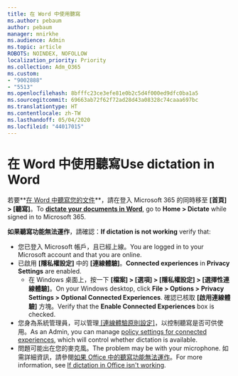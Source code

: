 ```yaml
---
title: 在 Word 中使用聽寫
ms.author: pebaum
author: pebaum
manager: mnirkhe
ms.audience: Admin
ms.topic: article
ROBOTS: NOINDEX, NOFOLLOW
localization_priority: Priority
ms.collection: Adm_O365
ms.custom:
- "9002888"
- "5513"
ms.openlocfilehash: 8bfffc23ce3efe81e0b2c5d4f000ed9dfc0ba1a5
ms.sourcegitcommit: 69663ab72f62f72ad28d43a08328c74caaa697bc
ms.translationtype: HT
ms.contentlocale: zh-TW
ms.lasthandoff: 05/04/2020
ms.locfileid: "44017015"
---
```

# <a name="use-dictation-in-word"></a><span data-ttu-id="af153-102">在 Word 中使用聽寫</span><span class="sxs-lookup"><span data-stu-id="af153-102">Use dictation in Word</span></span>

<span data-ttu-id="af153-103">若要**[在 Word 中聽寫您的文件](https://support.office.com/article/dictate-your-documents-in-word-3876e05f-3fcc-418f-b8ab-db7ce0d11d3c)**，請在登入 Microsoft 365 的同時移至 **[首頁] > [聽寫]**。</span><span class="sxs-lookup"><span data-stu-id="af153-103">To **[dictate your documents in Word](https://support.office.com/article/dictate-your-documents-in-word-3876e05f-3fcc-418f-b8ab-db7ce0d11d3c)**, go to **Home > Dictate** while signed in to Microsoft 365.</span></span>

<span data-ttu-id="af153-104">**如果聽寫功能無法運作**，請確認：</span><span class="sxs-lookup"><span data-stu-id="af153-104">**If dictation is not working** verify that:</span></span>

- <span data-ttu-id="af153-105">您已登入 Microsoft 帳戶，且已經上線。</span><span class="sxs-lookup"><span data-stu-id="af153-105">You are logged in to your Microsoft account and that you are online.</span></span>
- <span data-ttu-id="af153-106">已啟用 **[隱私權設定]** 中的 **[連線體驗]**。</span><span class="sxs-lookup"><span data-stu-id="af153-106">**Connected experiences** in **Privacy Settings** are enabled.</span></span> 
    - <span data-ttu-id="af153-107">在 Windows 桌面上，按一下 **[檔案] > [選項] > [隱私權設定] > [選擇性連線體驗]**。</span><span class="sxs-lookup"><span data-stu-id="af153-107">On your Windows desktop, click **File > Options > Privacy Settings > Optional Connected Experiences**.</span></span> <span data-ttu-id="af153-108">確認已核取 **[啟用連線體驗]** 方塊。</span><span class="sxs-lookup"><span data-stu-id="af153-108">Verify that the **Enable Connected Experiences** box is checked.</span></span>
- <span data-ttu-id="af153-109">您身為系統管理員，可以管理[ [連線體驗原則設定]](https://docs.microsoft.com/deployoffice/privacy/manage-privacy-controls#policy-settings-for-connected-experiences)，以控制聽寫是否可供使用。</span><span class="sxs-lookup"><span data-stu-id="af153-109">As an Admin, you can manage [policy settings for connected experiences](https://docs.microsoft.com/deployoffice/privacy/manage-privacy-controls#policy-settings-for-connected-experiences), which will control whether dictation is available.</span></span>
- <span data-ttu-id="af153-110">問題可能出在您的麥克風。</span><span class="sxs-lookup"><span data-stu-id="af153-110">The problem may be with your microphone.</span></span> <span data-ttu-id="af153-111">如需詳細資訊，請參閱[如果 Office 中的聽寫功能無法運作](https://support.office.com/article/If-dictation-in-Office-isn-t-working-3a740b4a-19d5-461c-b59a-d82172707fd4#OfficeVersion=Web)。</span><span class="sxs-lookup"><span data-stu-id="af153-111">For more information, see [If dictation in Office isn't working](https://support.office.com/article/If-dictation-in-Office-isn-t-working-3a740b4a-19d5-461c-b59a-d82172707fd4#OfficeVersion=Web).</span></span>
